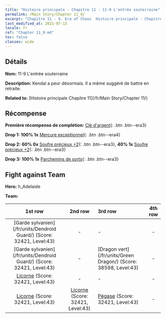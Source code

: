 ```yaml
---
title: "Histoire principale - Chapitre 11 - 11-9 L'entrée souterraine"
permalink: /Main Story/Chapter 11_9/
excerpt: "Chapitre 11 - 9. Era of Chaos  Histoire principale - Chapitre 11_9. 11-9 L'entrée souterraine"
last_modified_at: 2021-07-13
locale: fr
ref: "Chapter 11_9.md"
toc: false
classes: wide
---
```


## Détails

 **Nom:** 11-9 L'entrée souterraine

 **Description:** Kendal a peur désormais. Il a même suggéré de battre en retraite.

 **Related to:** [Histoire principale Chapitre 11](/fr/Main Story/Chapter 11/)

## Récompense

 **Première récompense de complétion:** [Clé d'argent](/ItemsFR/con_693/){: .btn .btn--era3}

 **Drop 1:** **100% 1x** [Mercure exceptionnel](/ItemsFR/mat_35/){: .btn .btn--era4}

 **Drop 2:** **60% 0x** [Soufre précieux +2](/ItemsFR/mat_29/){: .btn .btn--era3}, **40% 1x** [Soufre précieux +2](/ItemsFR/mat_29/){: .btn .btn--era3}

 **Drop 3:** **100% 1x** [Parchemins de sorts](/ItemsFR/con_694/){: .btn .btn--era3}


## Fight against Team
 **Hero:** h_Adelaide

 **Team:**


  | 1st row | 2nd row | 3rd row | 4th row |
  |:----:|:----:|:----|:----:|
  | [Garde sylvanien](/fr/units/Dendroid Guard/) (Score: 32421, Level:43)  | - | - | - |
  | [Garde sylvanien](/fr/units/Dendroid Guard/) (Score: 32421, Level:43)  | - | [Dragon vert](/fr/units/Green Dragon/) (Score: 38598, Level:43)  | - |
  | [Licorne](/fr/units/Unicorn/) (Score: 32421, Level:43)  | - | - | - |
  | [Licorne](/fr/units/Unicorn/) (Score: 32421, Level:43)  | [Licorne](/fr/units/Unicorn/) (Score: 32421, Level:43)  | [Pégase](/fr/units/Pegasus/) (Score: 32421, Level:43)  | - |


